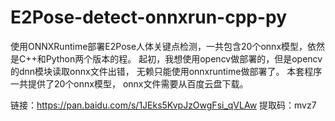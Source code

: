# E2Pose-detect-onnxrun-cpp-py
使用ONNXRuntime部署E2Pose人体关键点检测，一共包含20个onnx模型，依然是C++和Python两个版本的程。
起初，我想使用opencv做部署的，但是opencv的dnn模块读取onnx文件出错， 无赖只能使用onnxruntime做部署了。
本套程序一共提供了20个onnx模型， onnx文件需要从百度云盘下载。

链接：https://pan.baidu.com/s/1JEks5KvpJzOwgFsi_qVLAw 
提取码：mvz7

